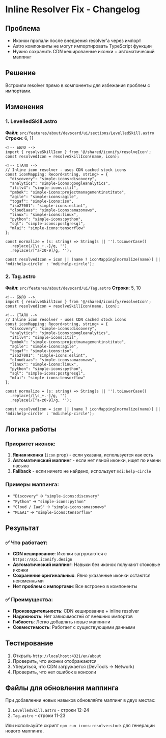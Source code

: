 # Inline Resolver Fix - Changelog

## Проблема
- Иконки пропали после внедрения resolver'а через импорт
- Astro компоненты не могут импортировать TypeScript функции
- Нужно сохранить CDN кешированные иконки + автоматический маппинг

## Решение
Встроили resolver прямо в компоненты для избежания проблем с импортами.

## Изменения

### 1. LevelledSkill.astro
**Файл**: `src/features/about/devscard/ui/sections/LevelledSkill.astro`
**Строки**: 6, 11

```astro
<!-- БЫЛО -->
import { resolveSkillIcon } from '@/shared/iconify/resolveIcon';
const resolvedIcon = resolveSkillIcon(name, icon);

<!-- СТАЛО -->
// Inline icon resolver - uses CDN cached stock icons
const iconMapping: Record<string, string> = {
  "discovery": "simple-icons:discovery",
  "analytics": "simple-icons:googleanalytics",
  "itilv4": "simple-icons:itil",
  "pmbok": "simple-icons:projectmanagementinstitute",
  "agile": "simple-icons:agile",
  "togaf": "simple-icons:iso",
  "iso27001": "simple-icons:eslint",
  "cloudiaas": "simple-icons:amazonaws",
  "linux": "simple-icons:linux",
  "python": "simple-icons:python",
  "sql": "simple-icons:postgresql",
  "mlai": "simple-icons:tensorflow"
};

const normalize = (s: string) => String(s || '').toLowerCase()
  .replace(/[\s_+.-]/g, '')
  .replace(/[^a-z0-9]/g, '');

const resolvedIcon = icon || (name ? iconMapping[normalize(name)] || 'mdi:help-circle' : 'mdi:help-circle');
```

### 2. Tag.astro
**Файл**: `src/features/about/devscard/ui/Tag.astro`
**Строки**: 5, 10

```astro
<!-- БЫЛО -->
import { resolveSkillIcon } from '@/shared/iconify/resolveIcon';
const resolvedIcon = resolveSkillIcon(name, icon);

<!-- СТАЛО -->
// Inline icon resolver - uses CDN cached stock icons
const iconMapping: Record<string, string> = {
  "discovery": "simple-icons:discovery",
  "analytics": "simple-icons:googleanalytics",
  "itilv4": "simple-icons:itil",
  "pmbok": "simple-icons:projectmanagementinstitute",
  "agile": "simple-icons:agile",
  "togaf": "simple-icons:iso",
  "iso27001": "simple-icons:eslint",
  "cloudiaas": "simple-icons:amazonaws",
  "linux": "simple-icons:linux",
  "python": "simple-icons:python",
  "sql": "simple-icons:postgresql",
  "mlai": "simple-icons:tensorflow"
};

const normalize = (s: string) => String(s || '').toLowerCase()
  .replace(/[\s_+.-]/g, '')
  .replace(/[^a-z0-9]/g, '');

const resolvedIcon = icon || (name ? iconMapping[normalize(name)] || 'mdi:help-circle' : 'mdi:help-circle');
```

## Логика работы

### Приоритет иконок:
1. **Явная иконка** (`icon` prop) - если указана, используется как есть
2. **Автоматический маппинг** - если нет явной иконки, ищет по имени навыка
3. **Fallback** - если ничего не найдено, использует `mdi:help-circle`

### Примеры маппинга:
- `"Discovery"` → `"simple-icons:discovery"`
- `"Python"` → `"simple-icons:python"`
- `"Cloud / IaaS"` → `"simple-icons:amazonaws"`
- `"ML&AI"` → `"simple-icons:tensorflow"`

## Результат

### ✅ Что работает:
- **CDN кеширование**: Иконки загружаются с `https://api.iconify.design`
- **Автоматический маппинг**: Навыки без иконок получают стоковые иконки
- **Сохранение оригинальных**: Явно указанные иконки остаются неизменными
- **Нет проблем с импортами**: Все встроено в компоненты

### ✅ Преимущества:
- **Производительность**: CDN кеширование + inline resolver
- **Надежность**: Нет зависимостей от внешних импортов
- **Гибкость**: Легко добавлять новые маппинги
- **Совместимость**: Работает с существующими данными

## Тестирование

1. Открыть `http://localhost:4321/en/about`
2. Проверить, что иконки отображаются
3. Убедиться, что CDN загружается (DevTools → Network)
4. Проверить, что нет ошибок в консоли

## Файлы для обновления маппинга

При добавлении новых навыков обновляйте маппинг в двух местах:
1. `LevelledSkill.astro` - строки 12-24
2. `Tag.astro` - строки 11-23

Или используйте скрипт `npm run icons:resolve:stock` для генерации нового маппинга.
